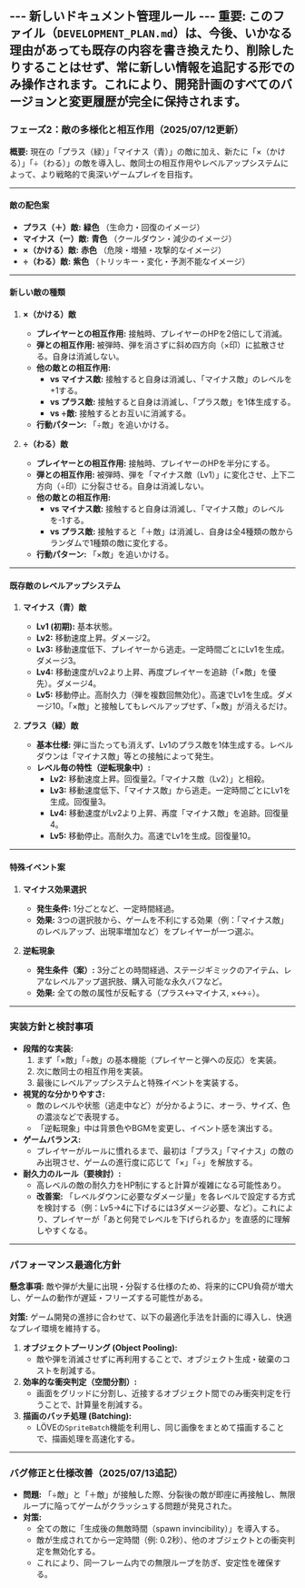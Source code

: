 --- 新しいドキュメント管理ルール ---
**重要:** このファイル（`DEVELOPMENT_PLAN.md`）は、今後、いかなる理由があっても既存の内容を書き換えたり、削除したりすることはせず、常に新しい情報を追記する形でのみ操作されます。これにより、開発計画のすべてのバージョンと変更履歴が完全に保持されます。
---------------------------

### フェーズ2：敵の多様化と相互作用（2025/07/12更新）

**概要:**
現在の「プラス（緑）」「マイナス（青）」の敵に加え、新たに「×（かける）」「÷（わる）」の敵を導入し、敵同士の相互作用やレベルアップシステムによって、より戦略的で奥深いゲームプレイを目指す。

---

#### 敵の配色案

*   **プラス（＋）敵:** **緑色** （生命力・回復のイメージ）
*   **マイナス（ー）敵:** **青色** （クールダウン・減少のイメージ）
*   **×（かける）敵:** **赤色** （危険・増殖・攻撃的なイメージ）
*   **÷（わる）敵:** **紫色** （トリッキー・変化・予測不能なイメージ）

---

#### 新しい敵の種類

1.  **×（かける）敵**
    *   **プレイヤーとの相互作用:** 接触時、プレイヤーのHPを2倍にして消滅。
    *   **弾との相互作用:** 被弾時、弾を消さずに斜め四方向（×印）に拡散させる。自身は消滅しない。
    *   **他の敵との相互作用:**
        *   **vs マイナス敵:** 接触すると自身は消滅し、「マイナス敵」のレベルを+1する。
        *   **vs プラス敵:** 接触すると自身は消滅し、「プラス敵」を1体生成する。
        *   **vs ÷敵:** 接触するとお互いに消滅する。
    *   **行動パターン:** 「÷敵」を追いかける。

2.  **÷（わる）敵**
    *   **プレイヤーとの相互作用:** 接触時、プレイヤーのHPを半分にする。
    *   **弾との相互作用:** 被弾時、弾を「マイナス敵（Lv1）」に変化させ、上下二方向（÷印）に分裂させる。自身は消滅しない。
    *   **他の敵との相互作用:**
        *   **vs マイナス敵:** 接触すると自身は消滅し、「マイナス敵」のレベルを-1する。
        *   **vs プラス敵:** 接触すると「＋敵」は消滅し、自身は全4種類の敵からランダムで1種類の敵に変化する。
    *   **行動パターン:** 「×敵」を追いかける。

---

#### 既存敵のレベルアップシステム

1.  **マイナス（青）敵**
    *   **Lv1 (初期):** 基本状態。
    *   **Lv2:** 移動速度上昇。ダメージ2。
    *   **Lv3:** 移動速度低下、プレイヤーから逃走。一定時間ごとにLv1を生成。ダメージ3。
    *   **Lv4:** 移動速度がLv2より上昇、再度プレイヤーを追跡（「×敵」を優先）。ダメージ4。
    *   **Lv5:** 移動停止。高耐久力（弾を複数回無効化）。高速でLv1を生成。ダメージ10。「×敵」と接触してもレベルアップせず、「×敵」が消えるだけ。

2.  **プラス（緑）敵**
    *   **基本仕様:** 弾に当たっても消えず、Lv1のプラス敵を1体生成する。レベルダウンは「マイナス敵」等との接触によって発生。
    *   **レベル毎の特性（逆転現象中）:**
        *   **Lv2:** 移動速度上昇。回復量2。「マイナス敵（Lv2）」と相殺。
        *   **Lv3:** 移動速度低下、「マイナス敵」から逃走。一定時間ごとにLv1を生成。回復量3。
        *   **Lv4:** 移動速度がLv2より上昇、再度「マイナス敵」を追跡。回復量4。
        *   **Lv5:** 移動停止。高耐久力。高速でLv1を生成。回復量10。

---

#### 特殊イベント案

1.  **マイナス効果選択**
    *   **発生条件:** 1分ごとなど、一定時間経過。
    *   **効果:** 3つの選択肢から、ゲームを不利にする効果（例：「マイナス敵」のレベルアップ、出現率増加など）をプレイヤーが一つ選ぶ。

2.  **逆転現象**
    *   **発生条件（案）:** 3分ごとの時間経過、ステージギミックのアイテム、レアなレベルアップ選択肢、購入可能な永久バフなど。
    *   **効果:** 全ての敵の属性が反転する（プラス↔マイナス, ×↔÷）。

---

### 実装方針と検討事項

*   **段階的な実装:**
    1.  まず「×敵」「÷敵」の基本機能（プレイヤーと弾への反応）を実装。
    2.  次に敵同士の相互作用を実装。
    3.  最後にレベルアップシステムと特殊イベントを実装する。
*   **視覚的な分かりやすさ:**
    *   敵のレベルや状態（逃走中など）が分かるように、オーラ、サイズ、色の濃淡などで表現する。
    *   「逆転現象」中は背景色やBGMを変更し、イベント感を演出する。
*   **ゲームバランス:**
    *   プレイヤーがルールに慣れるまで、最初は「プラス」「マイナス」の敵のみ出現させ、ゲームの進行度に応じて「×」「÷」を解放する。
*   **耐久力のルール（要検討）:**
    *   高レベルの敵の耐久力をHP制にすると計算が複雑になる可能性あり。
    *   **改善案:** 「レベルダウンに必要なダメージ量」を各レベルで設定する方式を検討する（例：Lv5→4に下げるには3ダメージ必要、など）。これにより、プレイヤーが「あと何発でレベルを下げられるか」を直感的に理解しやすくなる。

---

### パフォーマンス最適化方針

**懸念事項:**
敵や弾が大量に出現・分裂する仕様のため、将来的にCPU負荷が増大し、ゲームの動作が遅延・フリーズする可能性がある。

**対策:**
ゲーム開発の進捗に合わせて、以下の最適化手法を計画的に導入し、快適なプレイ環境を維持する。

1.  **オブジェクトプーリング (Object Pooling):**
    *   敵や弾を消滅させずに再利用することで、オブジェクト生成・破棄のコストを削減する。
2.  **効率的な衝突判定（空間分割）:**
    *   画面をグリッドに分割し、近接するオブジェクト間でのみ衝突判定を行うことで、計算量を削減する。
3.  **描画のバッチ処理 (Batching):**
    *   LÖVEの`SpriteBatch`機能を利用し、同じ画像をまとめて描画することで、描画処理を高速化する。
---

### バグ修正と仕様改善（2025/07/13追記）

*   **問題:** 「÷敵」と「＋敵」が接触した際、分裂後の敵が即座に再接触し、無限ループに陥ってゲームがクラッシュする問題が発見された。
*   **対策:**
    *   全ての敵に「生成後の無敵時間（spawn invincibility）」を導入する。
    *   敵が生成されてから一定時間（例: 0.2秒）、他のオブジェクトとの衝突判定を無効化する。
    *   これにより、同一フレーム内での無限ループを防ぎ、安定性を確保する。
